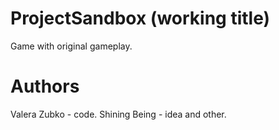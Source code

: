 # ProjectSandbox (working title)
Game with original gameplay.

# Authors
Valera Zubko - code.
Shining Being - idea and other.
